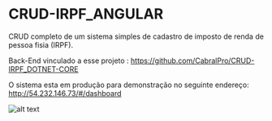 # CRUD-IRPF_ANGULAR

CRUD completo de um sistema simples de cadastro de imposto de renda de pessoa fisia (IRPF).

Back-End vinculado a esse projeto :
https://github.com/CabralPro/CRUD-IRPF_DOTNET-CORE

O sistema esta em produção para demonstração no seguinte endereço:
http://54.232.146.73/#/dashboard

![alt text](https://github.com/[username]/[reponame]/blob/[branch]/image.jpg?raw=true)
